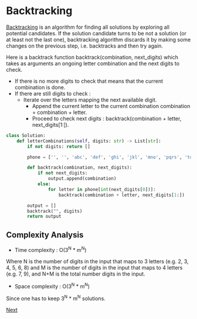 # Backtracking

[Backtracking](https://en.wikipedia.org/wiki/Backtracking) is an algorithm for finding all solutions by exploring all potential candidates. If the solution candidate turns to be not a solution (or at least not the last one), backtracking algorithm discards it by making some changes on the previous step, i.e. backtracks and then try again.

Here is a backtrack function backtrack(combination, next_digits) which takes as arguments an ongoing letter combination and the next digits to check.

* If there is no more digits to check that means that the current combination is done.
* If there are still digits to check :
    * Iterate over the letters mapping the next available digit.
        * Append the current letter to the current combination combination = combination + letter.
        * Proceed to check next digits : backtrack(combination + letter, next_digits[1:]).

```python
class Solution:
    def letterCombinations(self, digits: str) -> List[str]:
        if not digits: return []

        phone = ['', '', 'abc', 'def', 'ghi', 'jkl', 'mno', 'pqrs', 'tuv', 'wxyz']

        def backtrack(combination, next_digits):
            if not next_digits:
                output.append(combination)
            else:
                for letter in phone[int(next_digits[0])]:
                    backtrack(combination + letter, next_digits[1:])

        output = []
        backtrack("", digits)
        return output
```

## Complexity Analysis

* Time complexity : O(3<sup>N</sup> * m<sup>N</sup>) 

Where N is the number of digits in the input that maps to 3 letters (e.g. 2, 3, 4, 5, 6, 8) and M is the number of digits in the input that maps to 4 letters (e.g. 7, 9), and N+M is the total number digits in the input.

* Space complexity : O(3<sup>N</sup> * m<sup>N</sup>) 
 
Since one has to keep 3<sup>N</sup> * m<sup>N</sup> solutions.

[Next](solution2.md)